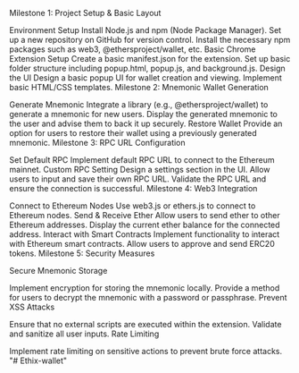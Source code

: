 Milestone 1: Project Setup & Basic Layout

Environment Setup
Install Node.js and npm (Node Package Manager).
Set up a new repository on GitHub for version control.
Install the necessary npm packages such as web3, @ethersproject/wallet, etc.
Basic Chrome Extension Setup
Create a basic manifest.json for the extension.
Set up basic folder structure including popup.html, popup.js, and background.js.
Design the UI
Design a basic popup UI for wallet creation and viewing.
Implement basic HTML/CSS templates.
Milestone 2: Mnemonic Wallet Generation

Generate Mnemonic
Integrate a library (e.g., @ethersproject/wallet) to generate a mnemonic for new users.
Display the generated mnemonic to the user and advise them to back it up securely.
Restore Wallet
Provide an option for users to restore their wallet using a previously generated mnemonic.
Milestone 3: RPC URL Configuration

Set Default RPC
Implement default RPC URL to connect to the Ethereum mainnet.
Custom RPC Setting
Design a settings section in the UI.
Allow users to input and save their own RPC URL.
Validate the RPC URL and ensure the connection is successful.
Milestone 4: Web3 Integration

Connect to Ethereum Nodes
Use web3.js or ethers.js to connect to Ethereum nodes.
Send & Receive Ether
Allow users to send ether to other Ethereum addresses.
Display the current ether balance for the connected address.
Interact with Smart Contracts
Implement functionality to interact with Ethereum smart contracts.
Allow users to approve and send ERC20 tokens.
Milestone 5: Security Measures

Secure Mnemonic Storage

Implement encryption for storing the mnemonic locally.
Provide a method for users to decrypt the mnemonic with a password or passphrase.
Prevent XSS Attacks

Ensure that no external scripts are executed within the extension.
Validate and sanitize all user inputs.
Rate Limiting

Implement rate limiting on sensitive actions to prevent brute force attacks.
"# Ethix-wallet" 

